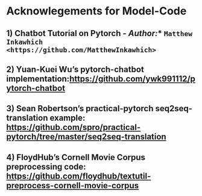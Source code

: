 
# Acknowlegements for Model-Code
## 1) Chatbot Tutorial on Pytorch - *Author:** `Matthew Inkawhich <https://github.com/MatthewInkawhich>`
## 2) Yuan-Kuei Wu’s pytorch-chatbot implementation:https://github.com/ywk991112/pytorch-chatbot
## 3) Sean Robertson’s practical-pytorch seq2seq-translation example: https://github.com/spro/practical-pytorch/tree/master/seq2seq-translation
## 4) FloydHub’s Cornell Movie Corpus preprocessing code: https://github.com/floydhub/textutil-preprocess-cornell-movie-corpus
